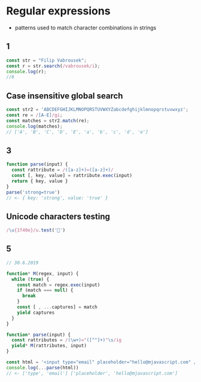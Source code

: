 # Regular expressions
* patterns used to match character combinations in strings

## 1
```js
const str = "Filip Vabrousek";
const r = str.search(/vabrousek/i);
console.log(r);
//6
```

## Case insensitive global search
```js
const str2 = 'ABCDEFGHIJKLMNOPQRSTUVWXYZabcdefghijklmnopqrstuvwxyz';
const re = /[A-E]/gi;
const matches = str2.match(re);
console.log(matches);
// ['A', 'B', 'C', 'D', 'E', 'a', 'b', 'c', 'd', 'e']
```


## 3
```js 
function parse(input) {
  const rattribute = /([a-z]+)=([a-z]+)/
  const [, key, value] = rattribute.exec(input)
  return { key, value }
}
parse('strong=true')
// <- { key: 'strong', value: 'true' }
```




## Unicode characters testing
```js
/\u{1f40e}/u.test('🐎')
```



## 5
```js
// 30.6.2019

function* M(regex, input) {
  while (true) {
    const match = regex.exec(input)
    if (match === null) {
      break
    }
    const [ , ...captures] = match
    yield captures
  }
}

function* parse(input) {
  const rattributes = /(\w+)="([^"]+)"\s/ig
  yield* M(rattributes, input)
}

const html = '<input type="email" placeholder="hello@mjavascript.com" />'
console.log(...parse(html))
// <- ['type', 'email'] ['placeholder', 'hello@mjavascript.com']
```
